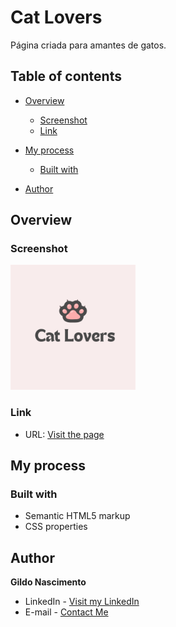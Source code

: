 # Cat Lovers

Página criada para amantes de gatos.

## Table of contents

- [Overview](#overview)

  - [Screenshot](#screenshot)
  - [Link](#link)

- [My process](#my-process)

  - [Built with](#built-with)

- [Author](#author)

  

## Overview

### Screenshot

<img src="https://github.com/gildonascimento/Cat-Lovers/blob/main/img/cat-lovers.png" height="200px" width="200px"/>



### Link

- URL: [Visit the page](https://cat-lovers.netlify.app/)



## My process

### Built with

- Semantic HTML5 markup
- CSS properties



## Author

**Gildo Nascimento**

- LinkedIn - [Visit my LinkedIn](https://www.linkedin.com/in/gildonascimento/)
- E-mail - [Contact Me](mailto:bcgildo@gmail.com)
